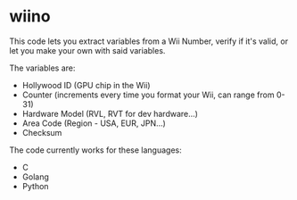 # wiino

This code lets you extract variables from a Wii Number, verify if it's valid, or let you make your own with said variables.

The variables are:

- Hollywood ID (GPU chip in the Wii)
- Counter (increments every time you format your Wii, can range from 0-31)
- Hardware Model (RVL, RVT for dev hardware...)
- Area Code (Region - USA, EUR, JPN...)
- Checksum

The code currently works for these languages:

- C
- Golang
- Python
